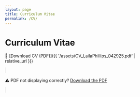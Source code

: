 ```yaml
---
layout: page
title: Curriculum Vitae
permalink: /CV/
---
```

# Curriculum Vitae

📄 [Download CV (PDF)]({{ '/assets/CV_LailaPhillips_042925.pdf' | relative_url }})

<object data="{{ '/assets/CV_LailaPhillips_042925.pdf' | relative_url }}"
        type="application/pdf"
        width="100%"
        height="800px"
        style="border: 1px solid #ccc; margin-top: 1rem;">

<p style="margin-top: 1rem;">
  ⚠️ PDF not displaying correctly? 
  <a href="{{ '/assets/CV_LailaPhillips_042925.pdf' | relative_url }}">Download the PDF</a>
</p>
